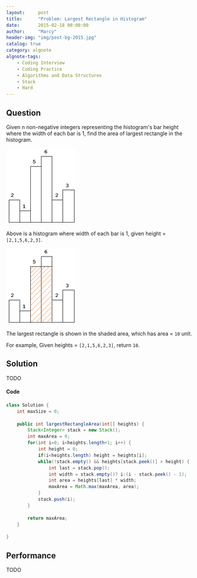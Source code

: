```yaml
---
layout:     post
title:      "Problem: Largest Rectangle in Histogram"
date:       2015-02-18 00:00:00
author:     "Marcy"
header-img: "img/post-bg-2015.jpg"
catalog: true
category: algnote
algnote-tags:
    - Coding Interview
    - Coding Practice
    - Algorithms and Data Structures
    - Stack
    - Hard
---
```


## Question

Given n non-negative integers representing the histogram's bar height where the width of each bar is 1, find the area of largest rectangle in the histogram.

![](/img/posts/dsa/histogram.png)

Above is a histogram where width of each bar is 1, given height = `[2,1,5,6,2,3]`.

![](/img/posts/dsa/histogram_area.png)

The largest rectangle is shown in the shaded area, which has area = `10` unit.

For example,
Given heights = `[2,1,5,6,2,3]`,
return `10`.

## Solution
TODO

#### Code
```java
class Solution {
    int maxSize = 0;
    
    public int largestRectangleArea(int[] heights) {
        Stack<Integer> stack = new Stack();
        int maxArea = 0;
        for(int i=0; i<heights.length+1; i++) {
            int height = 0;
            if(i<heights.length) height = heights[i];
            while(!stack.empty() && heights[stack.peek()] > height) {
                int last = stack.pop();
                int width = stack.empty()? i:(i - stack.peek() - 1);
                int area = heights[last] * width;
                maxArea = Math.max(maxArea, area);
            }
            stack.push(i);
        }
        
        return maxArea;
    }
    
}
```

## Performance
TODO
